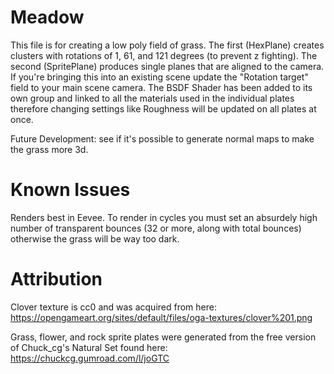 # Meadow
This file is for creating a low poly field of grass. The first (HexPlane) creates clusters with rotations of 1, 61, and 121 degrees (to prevent z fighting). The second (SpritePlane) produces single planes that are aligned to the camera. If you're bringing this into an existing scene update the "Rotation target" field to your main scene camera. The BSDF Shader has been added to its own group and linked to all the materials used in the individual plates therefore changing settings like Roughness will be updated on all plates at once.


Future Development: see if it's possible to generate normal maps to make the grass more 3d.


# Known Issues
Renders best in Eevee. To render in cycles you must set an absurdely high number of transparent bounces (32 or more, along with total bounces) otherwise the grass will be way too dark.

# Attribution
Clover texture is cc0 and was acquired from here: https://opengameart.org/sites/default/files/oga-textures/clover%201.png


Grass, flower, and rock sprite plates were generated from the free version of Chuck_cg's Natural Set found here: https://chuckcg.gumroad.com/l/joGTC
